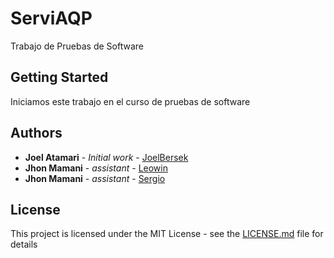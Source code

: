 # ServiAQP
Trabajo de Pruebas de Software

## Getting Started
Iniciamos este trabajo en el curso de pruebas de software
## Authors

* **Joel Atamari** - *Initial work* - [JoelBersek](https://github.com/joelBerseker)
* **Jhon Mamani** - *assistant* - [Leowin](https://github.com/leowi)
* **Jhon Mamani** - *assistant* - [Sergio](https://github.com/sergio19980816)
## License

This project is licensed under the MIT License - see the [LICENSE.md](LICENSE.md) file for details
